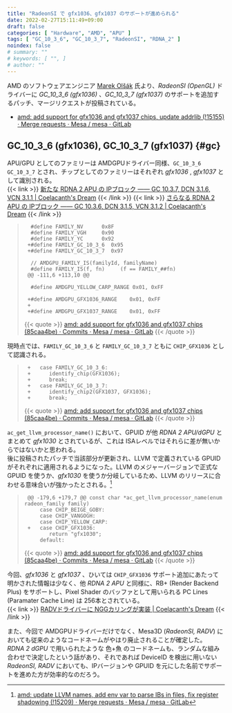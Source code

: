 ```yaml
---
title: "RadeonSI で gfx1036、gfx1037 のサポートが進められる"
date: 2022-02-27T15:11:49+09:00
draft: false
categories: [ "Hardware", "AMD", "APU" ]
tags: [ "GC_10_3_6", "GC_10_3_7", "RadeonSI", "RDNA_2" ]
noindex: false
# summary: ""
# keywords: [ "", ]
# author: ""
---
```


AMD のソフトウェアエンジニア [Marek Olšák](https://gitlab.freedesktop.org/mareko) 氏より、*RadeonSI (OpenGL)* ドライバーに *GC_10_3_6 (gfx1036)* 、*GC_10_3_7 (gfx1037)* のサポートを追加するパッチ、マージリクエストが投稿されている。  

* [amd: add support for gfx1036 and gfx1037 chips, update addrlib (!15155) · Merge requests · Mesa / mesa · GitLab](https://gitlab.freedesktop.org/mesa/mesa/-/merge_requests/15155)

## GC_10_3_6 (gfx1036), GC_10_3_7 (gfx1037) {#gc}
APU/GPU としてのファミリーは AMDGPUドライバー同様、`GC_10_3_6` `GC_10_3_7` とされ、チップとしてのファミリーはそれぞれ *gfx1036* , *gfx1037* として識別される。  
{{< link >}} [新たな RDNA 2 APU の IPブロック ―― GC 10.3.7, DCN 3.1.6, VCN 3.1.1 | Coelacanth's Dream](/posts/2022/02/17/amdgpu-new-rdna_2-ip/) {{< /link >}}
{{< link >}} [さらなる RDNA 2 APU の IPブロック ―― GC 10.3.6, DCN 3.1.5, VCN 3.1.2 | Coelacanth's Dream](/posts/2022/02/17/rdna_2-ip-gc_10_3_6/) {{< /link >}}

 > 		 #define FAMILY_NV      0x8F
 > 		 #define FAMILY_VGH     0x90
 > 		 #define FAMILY_YC      0x92
 > 		+#define FAMILY_GC_10_3_6  0x95
 > 		+#define FAMILY_GC_10_3_7  0x97
 > 		
 > 		 // AMDGPU_FAMILY_IS(familyId, familyName)
 > 		 #define FAMILY_IS(f, fn)     (f == FAMILY_##fn)
 > 		@@ -111,6 +113,10 @@
 > 		
 > 		 #define AMDGPU_YELLOW_CARP_RANGE 0x01, 0xFF
 > 		
 > 		+#define AMDGPU_GFX1036_RANGE    0x01, 0xFF
 > 		+
 > 		+#define AMDGPU_GFX1037_RANGE    0x01, 0xFF
 >
 > {{< quote >}} [amd: add support for gfx1036 and gfx1037 chips (85caa4be) · Commits · Mesa / mesa · GitLab](https://gitlab.freedesktop.org/mesa/mesa/-/commit/85caa4be69897570d0b03600798b7f6ad5720f6e?merge_request_iid=15155) {{< /quote >}}

現時点では、`FAMILY_GC_10_3_6` と `FAMILY_GC_10_3_7` ともに `CHIP_GFX1036` として認識される。  

 > 		+   case FAMILY_GC_10_3_6:
 > 		+      identify_chip(GFX1036);
 > 		+      break;
 > 		+   case FAMILY_GC_10_3_7:
 > 		+      identify_chip2(GFX1037, GFX1036);
 > 		+      break;
 >
 > {{< quote >}} [amd: add support for gfx1036 and gfx1037 chips (85caa4be) · Commits · Mesa / mesa · GitLab](https://gitlab.freedesktop.org/mesa/mesa/-/commit/85caa4be69897570d0b03600798b7f6ad5720f6e?merge_request_iid=15155) {{< /quote >}}

`ac_get_llvm_processor_name()` において、GPUID が他 *RDNA 2 APU/dGPU* とまとめて *gfx1030* とされているが、これは ISAレベルではそれらに差が無いからではないかと思われる。  
後に投稿されたパッチで当該部分が更新され、LLVM で定義されている GPUID がそれぞれに適用されるようになった。LLVM のメジャーバージョンで正式な GPUID を使うか、*gfx1030* を使うか分岐しているため、LLVM のリリースに合わせる意味合いが強かったとされる。[^llvm-name]  

[^llvm-name]: [amd: update LLVM names, add env var to parse IBs in files, fix register shadowing (!15209) · Merge requests · Mesa / mesa · GitLab](https://gitlab.freedesktop.org/mesa/mesa/-/merge_requests/15209/diffs?commit_id=0cae7a59c08698fd822c4a50e98531f631dcb741)

 > 		@@ -179,6 +179,7 @@ const char *ac_get_llvm_processor_name(enum radeon_family family)
 > 		    case CHIP_BEIGE_GOBY:
 > 		    case CHIP_VANGOGH:
 > 		    case CHIP_YELLOW_CARP:
 > 		+   case CHIP_GFX1036:
 > 		       return "gfx1030";
 > 		    default:
 >
 > {{< quote >}} [amd: add support for gfx1036 and gfx1037 chips (85caa4be) · Commits · Mesa / mesa · GitLab](https://gitlab.freedesktop.org/mesa/mesa/-/commit/85caa4be69897570d0b03600798b7f6ad5720f6e?merge_request_iid=15155) {{< /quote >}}

今回、*gfx1036* と *gfx1037* 、ひいては `CHIP_GFX1036` サポート追加にあたって明かされた情報は少なく、他 *RDNA 2 APU* と同様に、RB+ (Render Backend Plus) をサポートし、Pixel Shader のバッファとして用いられる PC Lines (Paramater Cache Line) は 256本とされている。  
{{< link >}} [RADVドライバーに NGGカリングが実装 | Coelacanth's Dream](/posts/2021/07/26/radv-nggc/#pc) {{< /link >}}

また、今回で AMDGPUドライバーだけでなく、Mesa3D (*RadeonSI, RADV*) においても従来のようなコードネームがやはり廃止されることが確定した。  
*RDNA 2 dGPU* で用いられたような 色+魚 のコードネームも、ランダムな組み合わせで決定したという話があり、それであれば DeviceID を検出に用いない *RadeonSI, RADV* においても、IPバージョンや GPUID を元にした名前でサポートを進めた方が効率的なのだろう。  
